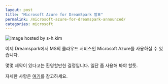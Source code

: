 ```yaml
---
layout: post
title: "Microsoft Azure for DreamSpark 발표"
permalink: /microsoft-azure-for-dreamspark-announced/
categories: microsoft
---
```

<img src="https://img.blog.niceb5y.net/VJ-2V-xbAx.png" alt="image hosted by s-h.kim" class="w-full" data-action="zoom">

이제 Dreamspark에서 MS의 클라우드 서비스인 Microsoft Azure를 사용하실 수 있습니다.

몇몇 제약이 있다고는 환영할만한 결정입니다. 일단 좀 사용해 봐야 할듯.

자세한 사항은 [여기](http://www.dreamspark.com/Product/Product.aspx?productid=99)를 참고하세요.
